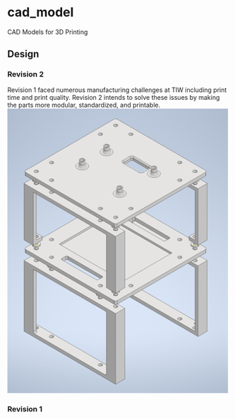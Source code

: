 # cad_model
CAD Models for 3D Printing

## Design
### Revision 2
Revision 1 faced numerous manufacturing challenges at TIW including print time and print quality. Revision 2 intends to solve these issues by making the parts more modular, standardized, and printable.
![Revision 2 Image](https://github.com/APSCL/cad_model/blob/main/images/revision2.PNG?raw=true) 

### Revision 1

